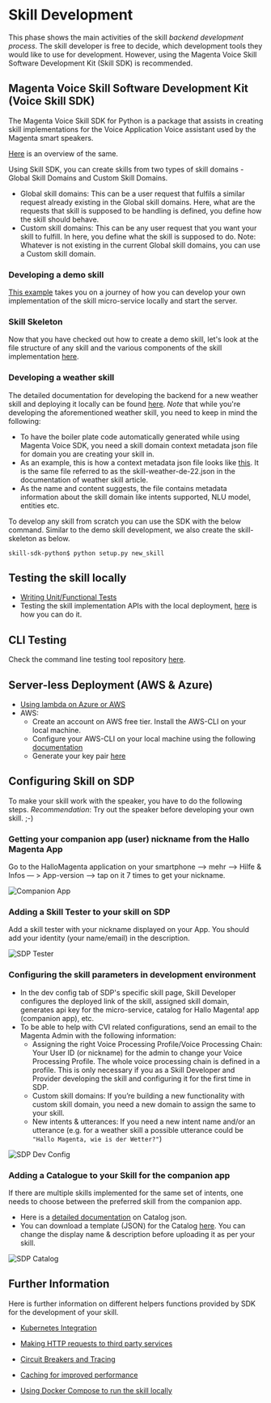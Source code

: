 # Skill Development

This phase shows the main activities of the skill *backend development process*. The skill developer is free to decide, which development tools they would like to use for development. However, using the Magenta Voice Skill Software Development Kit (Skill SDK) is recommended.

## Magenta Voice Skill Software Development Kit (Voice Skill SDK)

The Magenta Voice Skill SDK for Python is a package that assists in creating skill implementations for the Voice Application Voice assistant used by the Magenta smart speakers.

[Here](../intro.md) is an overview of the same.

Using Skill SDK, you can create skills from two types of skill domains - Global Skill Domains and Custom Skill Domains.

* Global skill domains: This can be a user request that fulfils a similar request already existing in the Global skill domains. Here, what are the requests that skill is supposed to be handling is defined, you define how the skill should behave.
* Custom skill domains: This can be any user request that you want your skill to fulfill. In here, you define what the skill is supposed to do. Note: Whatever is not existing in the current Global skill domains, you can use a Custom skill domain.

### Developing a demo skill

[This example](../articles/demo_skill.md) takes you on a journey of how you can develop your own implementation of the skill micro-service locally and start the server.

### Skill Skeleton

Now that you have checked out how to create a demo skill, let's look at the file structure of any skill and the various components of the skill implementation [here](../skill_structure.md).

### Developing a weather skill

The detailed documentation for developing the backend for a new weather skill and deploying it locally can be found [here](../articles/weather_skill.md). *Note* that while you're developing the aforementioned weather skill, you need to keep in mind the following:
* To have the boiler plate code automatically generated while using Magenta Voice SDK, you need a skill domain context metadata json file for domain you are creating your skill in.
* As an example, this is how a context metadata json file looks like [this](config_jsons/weather_domain_metadata_prod_tenant_my_vpc.json). It is the same file referred to as the skill-weather-de-22.json in the documentation of weather skill article.
* As the name and content suggests, the file contains metadata information about the skill domain like intents supported, NLU model, entities etc.

To develop any skill from scratch you can use the SDK with the below command. Similar to the demo skill development, we also create the skill-skeleton as below.

`skill-sdk-python$ python setup.py new_skill`

## Testing the skill locally

* [Writing Unit/Functional Tests](../howtos/testing.md)
* Testing the skill implementation APIs with the local deployment, [here](../running.md) is how you can do it.

## CLI Testing

Check the command line testing tool repository [here](https://github.com/telekom/voice-cli).

## Server-less Deployment (AWS & Azure)

* [Using lambda on Azure or AWS](../serverless.md)
* AWS:
    * Create an account on AWS free tier. Install the AWS-CLI on your local machine.
    * Configure your AWS-CLI on your local machine using the following [documentation](https://boto3.amazonaws.com/v1/documentation/api/latest/guide/quickstart.html#configuration)
    * Generate your key pair [here](https://console.aws.amazon.com/iam/home#/home)

## Configuring Skill on SDP

To make your skill work with the speaker, you have to do the following steps. *Recommendation*: Try out the speaker before developing your own skill. ;-)

### Getting your companion app (user) nickname from the Hallo Magenta App

Go to the HalloMagenta application on your smartphone —> mehr —> Hilfe & Infos  — > App-version —> tap on it 7 times to get your nickname.

![Companion App](images/nickname.png)

### Adding a Skill Tester to your skill on SDP

Add a skill tester with your nickname displayed on your App. You should add your identity (your name/email) in the description.

![SDP Tester](images/adding_nickname.png)

### Configuring the skill parameters in development environment

* In the dev config tab of SDP's specific skill page, Skill Developer configures the deployed link of the skill, assigned skill domain, generates api key for the micro-service, catalog for Hallo Magenta! app (companion app), etc.
* To be able to help with CVI related configurations, send an email to the Magenta Admin with the following information:
    * Assigning the right Voice Processing Profile/Voice Processing Chain: Your User ID (or nickname) for the admin to change your Voice Processing Profile. The whole voice processing chain is defined in a profile. This is only necessary if you as a Skill Developer and Provider developing the skill and configuring it for the first time in SDP.
    * Custom skill domains: If you’re building a new functionality with custom skill domain, you need a new domain to assign the same to your skill.
    * New intents & utterances: If you need a new intent name and/or an utterance (e.g. for a weather skill a possible utterance could be `"Hallo Magenta, wie is der Wetter?"`)

![SDP Dev Config](images/sdp_dev_config.png)

### Adding a Catalogue to your Skill for the companion app

If there are multiple skills implemented for the same set of intents, one needs to choose between the preferred skill from the companion app.
* Here is a [detailed documentation](../catalog.md) on Catalog json.
* You can download a template (JSON) for the Catalog [here](config_jsons/crypto_catalog_de.json). You can change the display name & description before uploading it as per your skill.

![SDP Catalog](images/catalog.png)

## Further Information

Here is further information on different helpers functions provided by SDK for the development of your skill.

* [Kubernetes Integration](../k8s.md)

* [Making HTTP requests to third party services](../howtos/make_http_requests.md)

* [Circuit Breakers and Tracing](../tracing.md)

* [Caching for improved performance](../howtos/cache_stuff.md)

* [Using Docker Compose to run the skill locally](../howtos/local_services.md)
